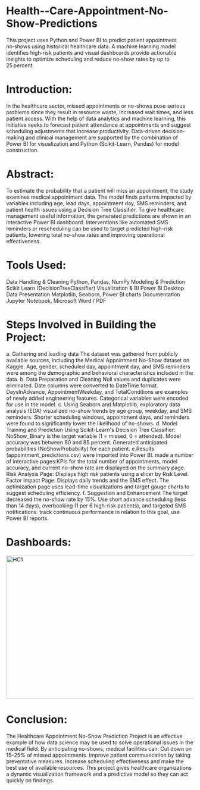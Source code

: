 # Health--Care-Appointment-No-Show-Predictions
This project uses Python and Power BI to predict patient appointment no‑shows using historical healthcare data. A machine learning model identifies high‑risk patients and visual dashboards provide actionable insights to optimize scheduling and reduce no‑show rates by up to 25 percent.

# Introduction:
In the healthcare sector, missed appointments or no-shows pose serious problems since they result in resource waste, increased wait times, and less patient access. With the help of data analytics and machine learning, this initiative seeks to forecast patient attendance at appointments and suggest scheduling adjustments that increase productivity. Data-driven decision-making and clinical management are supported by the combination of Power BI for visualization and Python (Scikit-Learn, Pandas) for model construction.

# Abstract:
To estimate the probability that a patient will miss an appointment, the study examines medical appointment data. The model finds patterns impacted by variables including age, lead days, appointment day, SMS reminders, and patient health issues using a Decision Tree Classifier. To give healthcare management useful information, the generated predictions are shown in an interactive Power BI dashboard. 
Interventions like automated SMS reminders or rescheduling can be used to target predicted high-risk patients, lowering total no-show rates and improving operational effectiveness.

# Tools Used:
Data Handling & Cleaning	Python, Pandas, NumPy
Modeling & Prediction	Scikit Learn (DecisionTreeClassifier)
Visualization & BI	Power BI Desktop
Data Presentation	Matplotlib, Seaborn, Power BI charts
Documentation	Jupyter Notebook, Microsoft Word / PDF

# Steps Involved in Building the Project:
a. Gathering and loading data 
The dataset was gathered from publicly available sources, including the Medical Appointment No-Show dataset on Kaggle.
Age, gender, scheduled day, appointment day, and SMS reminders were among the demographic and behavioral characteristics included in the data. 
b. Data Preparation and Cleaning 
Null values and duplicates were eliminated. 
Date columns were converted to DateTime format. 
DaysInAdvance, AppointmentWeekday, and TotalConditions are examples of newly added engineering features. Categorical variables were encoded for use in the model.
c. Using Seaborn and Matplotlib, exploratory data analysis (EDA) 
visualized no-show trends by age group, weekday, and SMS reminders.
Shorter scheduling windows, appointment days, and reminders were found to significantly lower the likelihood of no-shows. 
d. Model Training and Prediction 
Using Scikit-Learn's Decision Tree Classifier: 
NoShow_Binary is the target variable (1 = missed, 0 = attended). 
Model accuracy was between 80 and 85 percent. 
Generated anticipated probabilities (NoShowProbability) for each patient.
e.Results (appointment_predictions.csv) were imported into Power BI. 
made a number of interactive pages:KPIs for the total number of appointments, model accuracy, and current no-show rate are displayed on the summary page. 
Risk Analysis Page: Displays high risk patients using a slicer by Risk Level. 
Factor Impact Page: Displays daily trends and the SMS effect. 
The optimization page uses lead-time visualizations and target gauge charts to suggest scheduling efficiency. 
f. Suggestion and Enhancement 
The target decreased the no-show rate by 15%. 
Use short advance scheduling (less than 14 days), overbooking (1 per 6 high-risk patients), and targeted SMS notifications. track continuous performance in relation to this goal, use Power BI reports.

# Dashboards:
<img width="625" height="385" alt="HC1" src="https://github.com/user-attachments/assets/4912c6ed-2c2f-49db-98be-e1924f757d2f" />


# Conclusion:
The Healthcare Appointment No-Show Prediction Project is an effective example of how data science may be used to solve operational issues in the medical field. 
By anticipating no-shows, medical facilities can:
Cut down on 15–25% of missed appointments. 
Improve patient communication by taking preventative measures. 
Increase scheduling effectiveness and make the best use of available resources. 
This project gives healthcare organizations a dynamic visualization framework and a predictive model so they can act quickly on findings.

